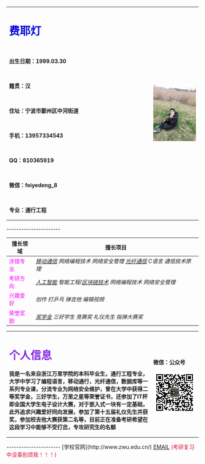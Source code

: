 <table border="0">
  <tr>
    <td width="75%">
      <h1><font color="#0000dd">费耶灯</font><br /></h1>
      &nbsp; 
      <p><b>出生日期：1999.03.30</b></p>
      &nbsp; 
      <p><b>籍贯：汉</b></p>
      &nbsp; 
       <p><b>住址：宁波市鄞州区中河街道</b></p>
      &nbsp; 
       <p><b>手机：13957334543</b></p>
      &nbsp; 
      <p><b>QQ：810365919</b></p>
      &nbsp; 
      <p><b>微信：feiyedeng_8</b></p>
      &nbsp; 
      <p><b>专业：通行工程</b></p>
    </td>
    <td width="25%">
      <img src="/FYD.jpg" width="110%">      
    </td>
  </tr>
</table>
----------------------

| **擅长领域**  | **擅长项目**
| ------------- |------------------ 
|  <font color="#FF00FF">涉猎专业</font><br />|_[移动通信](https://baike.baidu.com/item/%E7%A7%BB%E5%8A%A8%E9%80%9A%E4%BF%A1/373026?fr=aladdin)_  _网络编程技术 网络安全管理_   _[光纤通信](https://baike.baidu.com/item/%E5%85%89%E7%BA%A4%E9%80%9A%E4%BF%A1/80999)_   _C语言_   _通信技术原理_         
| <font color="#FF00FF">考研方向</font><br />| _[人工智能](https://baike.baidu.com/item/%E4%BA%BA%E5%B7%A5%E6%99%BA%E8%83%BD/9180?fr=aladdin)_  _智能工程/[区块链技术](https://baike.baidu.com/item/%E5%8C%BA%E5%9D%97%E9%93%BE%E6%8A%80%E6%9C%AF)_  _网络编程技术 网络安全管理_   
| <font color="#FF00FF">兴趣爱好</font><br />   | _创作_ _打乒乓_ _弹吉他_ _编辑视频_
| <font color="#FF00FF">荣誉奖励</font><br />    | _[奖学金](https://baike.baidu.com/item/%E5%A5%96%E5%AD%A6%E9%87%91) 三好学生 竞赛奖_ _礼仪先生_   _指弹大赛奖_  


<table border="0">
  <tr>
    <td width="75%">
      <h1><font color="#8A2BE2">个人信息</font><br /></h1>
      <p><b>我是一名来自浙江万里学院的本科毕业生，通行工程专业，大学中学习了编程语言，移动通行，光纤通信，数据库等一系列专业课，分流专业为网络安全维护，曾在大学中获得二等奖学金，三好学生，万里之星等荣誉证书，还参加了IT杯即全国大学生电子设计大赛，对于嵌入式一块有一定基础，此外追求兴趣爱好同向发展，参加了第十五届礼仪先生并获奖，参加校吉他大赛获第二名等，目前正在准备考研希望在这段学习中能够不受打岔，专攻研究生的名额</b></p>
    </td>
    <td width="25%">
        <p><b>微信：公众号</b></p>
      <img src="/gzh.jpg" width="110%">      
    </td>
  </tr>
</table>
----------------------
[学校官网](http://www.zwu.edu.cn/)                    
<a href="mailto:810365919@qq.com">EMAIL</a>               <font color="#DC143C">(考研复习中没事别烦我！！！)</font><br />






